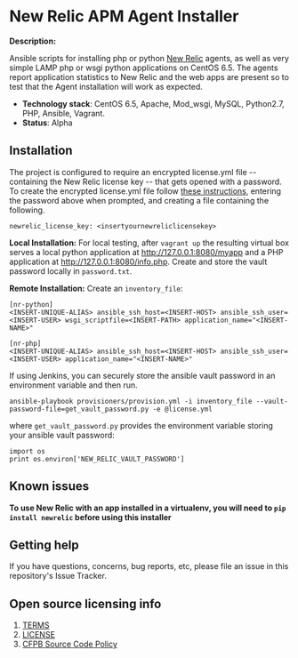 # New Relic APM Agent Installer
**Description:**
    
Ansible scripts for installing php or python [New Relic](http://www.newrelic.com) agents, as well as very simple LAMP php or wsgi python applications on CentOS 6.5. The agents report application statistics to New Relic and the web apps are present so to test that the Agent installation will work as expected.

  - **Technology stack**: CentOS 6.5, Apache, Mod_wsgi, MySQL, Python2.7, PHP, Ansible, Vagrant.
  - **Status**:  Alpha

## Installation
The project is configured to require an encrypted license.yml file -- containing the New Relic license key -- that gets opened with a password. To create the encrypted license.yml file follow [these instructions](http://docs.ansible.com/ansible/playbooks_vault.html#creating-encrypted-files), entering the password above when prompted, and creating a file containing the following.

```
newrelic_license_key: <insertyournewreliclicensekey>
```
**Local Installation:** For local testing, after `vagrant up` the resulting virtual box serves a local python application at http://127.0.0.1:8080/myapp and a PHP application at http://127.0.0.1:8080/info.php. Create and store the vault password locally in `password.txt`. 
    
**Remote Installation:**
Create an `inventory_file`:
```
[nr-python]
<INSERT-UNIQUE-ALIAS> ansible_ssh_host=<INSERT-HOST> ansible_ssh_user=<INSERT-USER> wsgi_scriptfile=<INSERT-PATH> application_name="<INSERT-NAME>"

[nr-php]
<INSERT-UNIQUE-ALIAS> ansible_ssh_host=<INSERT-HOST> ansible_ssh_user=<INSERT-USER> application_name="<INSERT-NAME>"
```

If using Jenkins, you can securely store the ansible vault password in an environment variable and then run. 
```
ansible-playbook provisioners/provision.yml -i inventory_file --vault-password-file=get_vault_password.py -e @license.yml
```

where `get_vault_password.py` provides the environment variable storing your ansible vault password:
```
import os
print os.environ['NEW_RELIC_VAULT_PASSWORD']
```
    

## Known issues

**To use New Relic with an app installed in a virtualenv, you will need to `pip install newrelic` before using this installer**


## Getting help

If you have questions, concerns, bug reports, etc, please file an issue in this repository's Issue Tracker.

## Open source licensing info
1. [TERMS](TERMS.md)
2. [LICENSE](LICENSE)
3. [CFPB Source Code Policy](https://github.com/cfpb/source-code-policy/)

